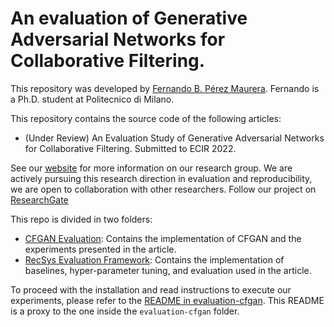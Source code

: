 # An evaluation of Generative Adversarial Networks for Collaborative Filtering.
This repository was developed by [Fernando B. Pérez Maurera](https://github.com/fernandobperezm). Fernando is a Ph.D.
student at Politecnico di Milano. 

This repository contains the source code of the following articles:
* (Under Review) An Evaluation Study of Generative Adversarial Networks for Collaborative Filtering. Submitted to ECIR
  2022.

See our [website](http://recsys.deib.polimi.it/) for more information on our research group. We are actively pursuing
this research direction in evaluation and reproducibility, we are open to collaboration with other researchers. Follow
our project on [ResearchGate](https://www.researchgate.net/project/Recommender-systems-reproducibility-and-evaluation)

This repo is divided in two folders:
- [CFGAN Evaluation](evaluation-cfgan/README.md): Contains the implementation of CFGAN and the experiments presented in 
  the article.
- [RecSys Evaluation Framework](recsys-framework/README.md): Contains the implementation of baselines, hyper-parameter 
  tuning, and evaluation used in the article.

To proceed with the installation and read instructions to execute our experiments, please refer to the 
[README in evaluation-cfgan](evaluation-cfgan/README.md). This README is a proxy to the one inside the 
`evaluation-cfgan` folder.
